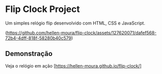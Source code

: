# Flip Clock Project

Um simples relógio flip desenvolvido com HTML, CSS e JavaScript.

(https://github.com/hellen-moura/flip-clock/assets/127620071/dafef568-72b4-4dff-818f-58280b40c579)

## Demonstração

Veja o relógio em ação [https://hellen-moura.github.io/flip-clock/]

